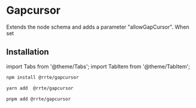 # Gapcursor

Extends the node schema and adds a parameter "allowGapCursor". When set

## Installation

import Tabs from '@theme/Tabs';
import TabItem from '@theme/TabItem';

<Tabs>
  <TabItem value="npm" label="npm" default>

```bash
npm install @rrte/gapcursor
```

  </TabItem>
  <TabItem value="yarn" label="yarn">

```bash
yarn add  @rrte/gapcursor
```

  </TabItem>
  <TabItem value="pnpm" label="pnpm">

```bash
pnpm add @rrte/gapcursor
```

  </TabItem>
</Tabs>
